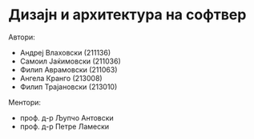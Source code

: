 # Дизајн и архитектура на софтвер

Автори:<br />
- Андреј Влаховски (211136)<br /> 
- Самоил Јаќимовски (211036)<br />
- Филип Аврамовски (211063)<br />
- Ангела Кранго (213008)<br />
- Филип Трајановски (213010)

Ментори:<br />
- проф. д-р Љупчо Антовски<br />
- проф. д-р Петре Ламески<br />
